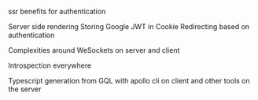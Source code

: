 ssr benefits for authentication 

Server side rendering 
Storing Google JWT in Cookie
Redirecting based on authentication

Complexities around WeSockets on server and client

Introspection everywhere 

Typescript generation from GQL with apollo cli on client and other tools on the server

